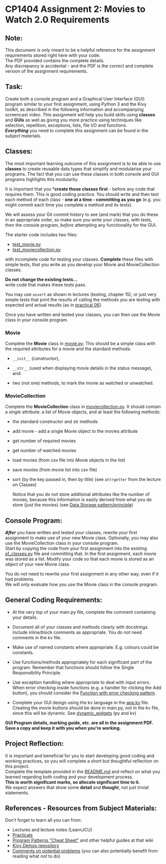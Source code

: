 # CP1404 Assignment 2: Movies to Watch 2.0 Requirements

## Note: 
This document is only meant to be a helpful reference for the assignment requirements stored right here with your code.  
The PDF provided contains the complete details.   
Any discrepancy is accidental - and the PDF is the correct and complete version of the assignment requirements.  


## Task:

Create both a console program and a Graphical User Interface (GUI)
program similar to your first assignment, using Python 3 and the Kivy
toolkit, as described in the following information and accompanying
screencast video. This assignment will help you build skills using
**classes** and **GUIs** as well as giving you more practice using
techniques like selection, repetition, exceptions, lists, file I/O and
functions.  
***Everything*** you need to
complete this assignment can be found in the subject materials.

## Classes:

The most important learning outcome of this assignment is to be able to
use **classes** to create reusable data types that simplify and
modularise your programs. The fact that you can use these classes in
both console and GUI programs highlights this modularity.

It is important that you ***create these classes first** - before any
code that requires them. This is good coding practice. You should
write and then test each method of each class - **one at a time -
committing as you go** (e.g. you might commit each time you complete a
method and its tests).

We will assess your Git commit history to see (and mark) that you do
these in an appropriate order, so make sure you write your classes, with
tests, then the console program, *before* attempting any functionality
for the GUI.

The starter code includes two files:  

- [test_movie.py](test_movie.py)
- [test_moviecollection.py](test_moviecollection.py)  

with incomplete code for testing your classes.
**Complete** these files with simple tests, that you write as you
develop your Movie and MovieCollection classes.

**Do not change the existing tests...**  
write code that makes these tests pass.

You may use `assert` as shown in lectures (testing, chapter 15), or just very
simple tests that print the results of calling the methods you are
testing with expected and actual results (as in [practical 06](https://github.com/CP1404/Practicals/tree/master/prac_06#testing)).

Once you have written and tested your classes, you can then use the
Movie class in your console program.

### Movie
Complete the **Movie** class in [movie.py](movie.py). This should be a simple
class with the required attributes for a movie and the standard
methods: 

- `__init__` (constructor),
 
- `__str__` (used when
displaying movie details in the status message), and:

-   two (not one) methods, to mark the movie as watched or
    unwatched.

### MovieCollection
Complete the **MovieCollection** class in [moviecollection.py](moviecollection.py). It
should contain a *single* attribute: a list of Movie objects, and at
least the following methods:

-   the standard constructor and str methods
-   add movie - add a single Movie object to the movies attribute
-   get number of required movies
-   get number of watched movies
-   load movies (from csv file into Movie objects in the list)
-   save movies (from movie list into csv file)
-   sort (by the key passed in, then by title) 
    (see `attrgetter` from the lecture on Classes)

    Notice that you do not store additional attributes like the
    number of movies, because this information is easily derived
    from what you do store (just the movies) (see [Data Storage pattern/principle](https://github.com/CP1404/Starter/wiki/Programming-Patterns#data-storage))

## Console Program:

***After*** you have written and tested your classes, rewrite your first
assignment to make use of your new Movie class. Optionally, you may also
use the MovieCollection class in your console program.  
Start by copying
the code from your first assignment into the existing [a1_classes.py](a1_classes.py)
file and committing that. In the first assignment, each movie was stored
as a list. Modify your code so that each movie is stored as an object of
your new Movie class.

You do *not* need to rewrite your first assignment in any other way,
even if it had problems.  
We will only evaluate how you use the Movie class in the console
program.

## General Coding Requirements:

-   At the very top of your main.py file, complete the comment
    containing your details.
    
-   Document all of your classes and methods clearly with docstrings.
    Include inline/block comments as appropriate. You do not need
    comments in the kv file.

-   Make use of named constants where appropriate. E.g. colours could be
    constants.

-   Use functions/methods appropriately for each significant part of the
    program. Remember that functions should follow the Single
    Responsibility Principle.

-   Use exception handling where appropriate to deal with input errors.
    When error checking inside functions (e.g. a handler for clicking
    the Add button), you should consider the 
    [Function with error checking pattern](https://github.com/CP1404/Starter/wiki/Programming-Patterns#function-with-error-checking).

-   Complete your GUI design using the kv language in the [app.kv](app.kv) file.
    Creating the movie buttons should be done in main.py, not in the kv
    file, since this will be dynamic. See [dynamic_widgets](https://github.com/CP1404/KivyDemos/blob/master/dynamic_widgets.py) (py and kv)

**GUI Program details, marking guide, etc. are all in the assignment PDF.  
Save a copy and keep it with you when you're working.**

## Project Reflection: 

It is important and beneficial for you to start developing good coding
and working practices, so you will complete a short but thoughtful
reflection on this project.  
Complete the template provided in the [README.md](README.md)
and reflect on what you learned regarding both coding and your
development process.  
**This is worth significant marks, so allocate significant time to it.**\
We expect answers that show some **detail** and **thought**, not just
trivial statements.

## References - Resources from Subject Materials:

Don't forget to learn all you can from:  

- Lectures and lecture notes (LearnJCU)
- [Practicals](https://github.com/CP1404/Practicals)
- [Program Patterns "Cheat Sheet"](https://github.com/CP1404/Starter/wiki/Programming-Patterns) and other helpful guides at that wiki
- [Kivy Demos repository](https://github.com/CP1404/KivyDemos)
- [Comments on potential problems](https://github.com/CP1404/Starter/wiki/Assignment-Feedback,-Common-Problems) (you can also potentially benefit from reading what _not_ to do)
